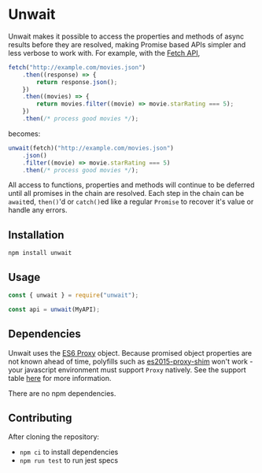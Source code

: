 # Unwait

Unwait makes it possible to access the properties and methods of async results before they are resolved, making Promise based APIs simpler and less verbose to work with. For example, with the [Fetch API](https://developer.mozilla.org/en-US/docs/Web/API/Fetch_API),

```javascript
fetch("http://example.com/movies.json")
    .then((response) => {
        return response.json();
    })
    .then((movies) => {
        return movies.filter((movie) => movie.starRating === 5);
    })
    .then(/* process good movies */);
```

becomes:

```javascript
unwait(fetch)("http://example.com/movies.json")
    .json()
    .filter((movie) => movie.starRating === 5)
    .then(/* process good movies */);
```

All access to functions, properties and methods will continue to be deferred until all promises in the chain are resolved. Each step in the chain can be `await`ed, `then()`'d or `catch()`ed like a regular `Promise` to recover it's value or handle any errors.

## Installation

`npm install unwait`

## Usage

```javascript
const { unwait } = require("unwait");

const api = unwait(MyAPI);
```

## Dependencies

Unwait uses the [ES6 Proxy](https://developer.mozilla.org/en-US/docs/Web/JavaScript/Reference/Global_Objects/Proxy) object. Because promised object properties are not known ahead of time, polyfills such as [es2015-proxy-shim](https://www.npmjs.com/package/es2015-proxy-shim) won't work - your javascript environment must support `Proxy` natively. See the support table [here](https://developer.mozilla.org/en-US/docs/Web/JavaScript/Reference/Global_Objects/Proxy#Browser_compatibility) for more information.

There are no npm dependencies.

## Contributing

After cloning the repository:

-   `npm ci` to install dependencies
-   `npm run test` to run jest specs

